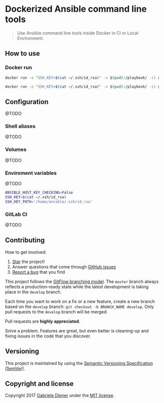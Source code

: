 # Dockerized Ansible command line tools

> Use Ansible command line tools inside Docker in CI or Local Environment.

## How to use

### Docker run

```bash
docker run -e "SSH_KEY=$(cat ~/.ssh/id_rsa)" -v $(pwd):/playbook/ -it gdiener/ansible all -m ping
```

```bash
docker run -e "SSH_KEY=$(cat ~/.ssh/id_rsa)" -v $(pwd):/playbook/ -it gdiener/ansible ansible-playbook site.yml
```

## Configuration

@TODO

### Shell aliases

@TODO

### Volumes

@TODO

### Enviroment variables

@TODO

```Bash
ANSIBLE_HOST_KEY_CHECKING=False
SSH_KEY=$(cat ~/.ssh/id_rsa)
SSH_KEY_PATH='/home/ansible/.ssh/id_rsa'
```

### GitLab CI

@TODO

## Contributing

How to get involved:

1. [Star](https://github.com/gadiener/docker-mariadb-replication/stargazers) the project!
2. Answer questions that come through [GitHub issues](https://github.com/gadiener/docker-mariadb-replication/issues?state=open)
3. [Report a bug](https://github.com/gadiener/docker-mariadb-replication/issues/new) that you find

This project follows the [GitFlow branching model](http://nvie.com/posts/a-successful-git-branching-model). The ```master``` branch always reflects a production-ready state while the latest development is taking place in the ```develop``` branch.

Each time you want to work on a fix or a new feature, create a new branch based on the ```develop``` branch: ```git checkout -b BRANCH_NAME develop```. Only pull requests to the ```develop``` branch will be merged.

Pull requests are **highly appreciated**.

Solve a problem. Features are great, but even better is cleaning-up and fixing issues in the code that you discover.


## Versioning

This project is maintained by using the [Semantic Versioning Specification (SemVer)](http://semver.org).


## Copyright and license

Copyright 2017 [Gabriele Diener](https://gdiener.com) under the [MIT license](LICENSE.md).